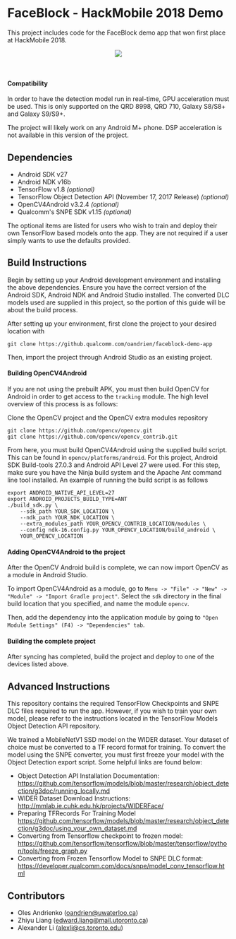 # FaceBlock - HackMobile 2018 Demo

This project includes code for the FaceBlock demo app that won first place at HackMobile 2018. 
<br>
<p align="center">
<img src="https://github.qualcomm.com/raw/oandrien/faceblock-demo-app/master/thumbnail.gif">
</p>
<br>

#### Compatibility

In order to have the detection model run in real-time, GPU acceleration must be used. This is only supported on the QRD 8998, QRD 710, Galaxy S8/S8+ and Galaxy S9/S9+.

The project will likely work on any Android M+ phone. DSP acceleration is not available in this version of the project.

## Dependencies

+ Android SDK v27
+ Android NDK v16b
+ TensorFlow v1.8 *(optional)*
+ TensorFlow Object Detection API (November 17, 2017 Release) *(optional)*
+ OpenCV4Android v3.2.4 *(optional)*
+ Qualcomm's SNPE SDK v1.15 *(optional)*

The optional items are listed for users who wish to train and deploy their own TensorFlow based models onto the app. They are not required if a user simply wants to use the defaults provided.

## Build Instructions

Begin by setting up your Android development environment and installing the above dependencies. Ensure you have the correct version of the Android SDK, Android NDK and Android Studio installed. The converted DLC models used are supplied in this project, so the portion of this guide will be about the build process.

After setting up your environment, first clone the project to your desired location with
```
git clone https://github.qualcomm.com/oandrien/faceblock-demo-app
```
Then, import the project through Android Studio as an existing project.

#### Building OpenCV4Android

If you are not using the prebuilt APK, you must then build OpenCV for Android in order to get access to the `tracking` module. The high level overview of this process is as follows:

Clone the OpenCV project and the OpenCV extra modules repository
```
git clone https://github.com/opencv/opencv.git
git clone https://github.com/opencv/opencv_contrib.git
```
From here, you must build OpenCV4Android using the supplied build script. This can be found in `opencv/platforms/android`. For this project, Android SDK Build-tools 27.0.3 and Android API Level 27 were used. For this step, make sure you have the Ninja build system and the Apache Ant command line tool installed. An example of running the build script is as follows 

```
export ANDROID_NATIVE_API_LEVEL=27 
export ANDROID_PROJECTS_BUILD_TYPE=ANT
./build_sdk.py \ 
	--sdk_path YOUR_SDK_LOCATION \
	--ndk_path YOUR_NDK_LOCATION \
	--extra_modules_path YOUR_OPENCV_CONTRIB_LOCATION/modules \
	--config ndk-16.config.py YOUR_OPENCV_LOCATION/build_android \
	YOUR_OPENCV_LOCATION
```
#### Adding OpenCV4Android to the project

After the OpenCV Android build is complete, we can now import OpenCV as a module in Android Studio. 

To import OpenCV4Android as a module, go to `Menu -> "File" -> "New" -> "Module" -> "Import Gradle project"`. Select the `sdk` directory in the final build location that you specified, and name the module `opencv`.

Then, add the dependency into the application module by going to `"Open Module Settings" (F4) -> "Dependencies" tab`.

#### Building the complete project

After syncing has completed, build the project and deploy to one of the devices listed above.

## Advanced Instructions

This repository contains the required TensorFlow Checkpoints and SNPE DLC files required to run the app. However, if you wish to train your own model, please refer to the instructions located in the TensorFlow Models Object Detection API repository. 

We trained a MobileNetV1 SSD model on the WIDER dataset. Your dataset of choice must be converted to a TF record format for training. To convert the model using the SNPE converter, you must first freeze your model with the Object Detection export script. Some helpful links are found below:

+ Object Detection API Installation Documentation: https://github.com/tensorflow/models/blob/master/research/object_detection/g3doc/running_locally.md
+ WIDER Dataset Download Instructions: http://mmlab.ie.cuhk.edu.hk/projects/WIDERFace/
+ Preparing TFRecords For Training Model https://github.com/tensorflow/models/blob/master/research/object_detection/g3doc/using_your_own_dataset.md
+ Converting from Tensorflow checkpoint to frozen model:
https://github.com/tensorflow/tensorflow/blob/master/tensorflow/python/tools/freeze_graph.py
+ Converting from Frozen Tensorflow Model to SNPE DLC format:
https://developer.qualcomm.com/docs/snpe/model_conv_tensorflow.html

## Contributors
+ Oles Andrienko ([oandrien@uwaterloo.ca](mailto:[oandrien@uwaterloo.ca))
+ Zhiyu Liang ([edward.liang@mail.utoronto.ca](edward.liang@mail.utoronto.ca))
+ Alexander Li ([alexli@cs.toronto.edu](alexli@cs.toronto.edu))
